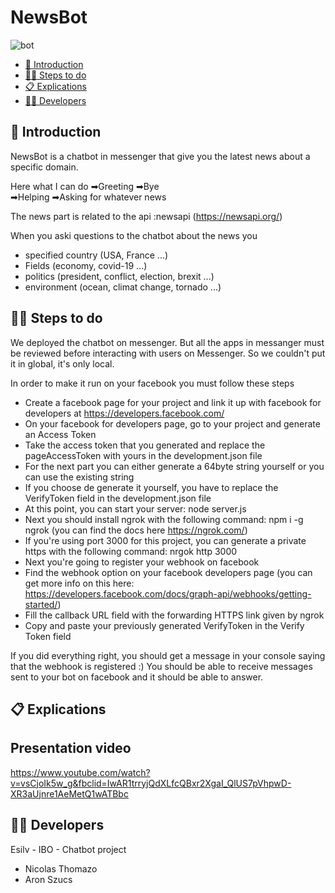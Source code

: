 # NewsBot

![bot](https://botdirectory.net/wp-content/uploads/2016/07/NewsBot-messenger_code.png)

- [🐣 Introduction](#-introduction)
- [🏃‍♀️ Steps to do](#-steps-to-do)
- [📋 Explications](#-explication)
- [👨‍🎓 Developers ](#-developers)


## 🐣 Introduction

NewsBot is a chatbot in messenger that give you the latest news about a specific domain.

Here what I can do
➡Greeting
➡Bye   
➡Helping
➡Asking for whatever news

The news part is related to the api :newsapi (https://newsapi.org/)

When you aski questions to the chatbot about the news you 
- specified country (USA, France ...)
- Fields (economy, covid-19 ...)
- politics (president, conflict, election, brexit ...)
- environment (ocean, climat change, tornado ...)

## 🏃‍♀️ Steps to do

We deployed the chatbot on messenger. But all the apps in messanger must be reviewed before interacting with users on Messenger. So we couldn't put it in global, it's only local.

In order to make it run on your facebook you must follow these steps

- Create a facebook page for your project and link it up with facebook for developers at https://developers.facebook.com/
- On your facebook for developers page, go to your project and generate an Access Token
- Take the access token that you generated and replace the pageAccessToken with yours in the development.json file
- For the next part you can either generate a 64byte string yourself or you can use the existing string
- If you choose de generate it yourself, you have to replace the VerifyToken field in the development.json file
- At this point, you can start your server: node server.js
- Next you should install ngrok with the following command: npm i -g ngrok (you can find the docs here https://ngrok.com/)
- If you're using port 3000 for this project, you can generate a private https with the following command: nrgok http 3000
- Next you're going to register your webhook on facebook
- Find the webhook option on your facebook developers page (you can get more info on this here: https://developers.facebook.com/docs/graph-api/webhooks/getting-started/)
- Fill the callback URL field with the forwarding HTTPS link given by ngrok
- Copy and paste your previously generated VerifyToken in the Verify Token field

If you did everything right, you should get a message in your console saying that the webhook is registered :)
You should be able to receive messages sent to your bot on facebook and it should be able to answer.

## 📋 Explications




## Presentation video

https://www.youtube.com/watch?v=vsCjoIk5w_g&fbclid=IwAR1trryjQdXLfcQBxr2XgaI_QlUS7pVhpwD-XR3aUjnre1AeMetQ1wATBbc

## 👨‍🎓 Developers 

Esilv - IBO - Chatbot project

- Nicolas Thomazo
- Aron Szucs


